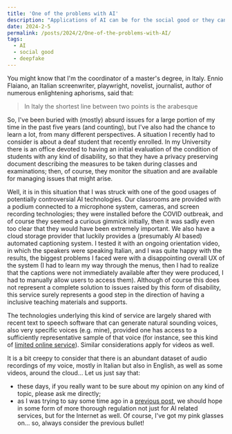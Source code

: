 ```yaml
---
title: 'One of the problems with AI'
description: "Applications of AI can be for the social good or they can be terrible..."
date: 2024-2-5
permalink: /posts/2024/2/One-of-the-problems-with-AI/
tags:
  - AI
  - social good
  - deepfake
---
```


You might know that I'm the coordinator of a master's degree, in Italy. Ennio Flaiano, an Italian screenwriter, playwright, novelist, journalist, author of numerous enlightening aphorisms, said that:
> In Italy the shortest line between two points is the arabesque

So, I've been buried with (mostly) absurd issues for a large portion of my time in the past five years (and counting), but I've also had the chance to learn a lot, from many different perspectives. A situation I recently had to consider is about a deaf student that recently enrolled. In my University there is an office devoted to having an initial evaluation of the condition of students with any kind of disability, so that they have a privacy preserving document describing the measures to be taken during classes and examinations; then, of course, they monitor the situation and are available for managing issues that might arise.

Well, it is in this situation that I was struck with one of the good usages of potentially controversial AI technologies. Our classrooms are provided with a podium connected to a microphone system, cameras, and screen recording technologies; they were installed before the COVID outbreak, and of course they seemed a curious gimmick initially, then it was sadly even too clear that they would have been extremely important. We also have a cloud storage provider that luckily provides a (presumably AI based) automated captioning system. I tested it with an ongoing orientation video, in which the speakers were speaking Italian, and I was quite happy with the results, the biggest problems I faced were with a disappointing overall UX of the system (I had to learn my way through the menus, then I had to realize that the captions were not immediately available after they were produced, I had to manually allow users to access them). Although of course this does not represent a complete solution to issues raised by this form of disability, this service surely represents a good step in the direction of having a inclusive teaching materials and supports.

The technologies underlying this kind of service are largely shared with recent text to speech software that can generate natural sounding voices, also very specific voices (e.g. mine), provided one has access to a sufficiently representative sample of that voice (for instance, see this kind of [limited online service](https://speechify.com/voice-cloning/)). Similar considerations apply for videos as well.

It is a bit creepy to consider that there is an abundant dataset of audio recordings of my voice, mostly in Italian but also in English, as well as some videos, around the cloud... Let us just say that:
- these days, if you really want to be sure about my opinion on any kind of topic, please ask me directly;
- as I was trying to say some time ago in a [previous post](https://giuseppevizzari.github.io/posts/2023/12/Around-the-AI-act/), we should hope in some form of more thorough regulation not just for AI related services, but for the Internet as well. Of course, I've got my pink glasses on... so, always consider the previous bullet!
